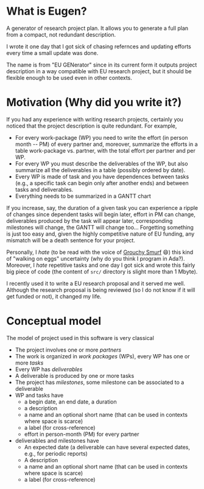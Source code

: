 # What is Eugen?
A generator of research project plan. It allows you to generate a full plan from a compact, not redundant description. 

I wrote it one day that I got sick of chasing refernces and updating efforts every time a small update was done. 

The name is from "EU GENerator" since in its current form it outputs project description in a way compatible with EU research project, but it should be flexible enough to be used even in other contexts. 

# Motivation (Why did you write it?)

If you had any experience with writing research projects, certainly you noticed that the project description is quite redundant.  For example, 
* For every work-package (WP) you need to write the effort (in person month -- PM) of every partner and, moreover, summarize the efforts in a table work-package vs. partner, with the total effort per partner and per WP.
* For every WP you must describe the deliverables of the WP, but also summarize all the deliverables in a table (possibly ordered by date). 
* Every WP is made of task and you have dependences between tasks (e.g., a specific task can begin only after another ends) and between tasks and deliverables.
* Everything needs to be summarized in a GANTT chart

If you increase, say, the duration of a given task you can experience a ripple of changes since dependent tasks will begin later, effort in PM can change, deliverables produced by the task will appear later, corresponding milestones will change, the GANTT will change too...  Forgetting something is just too easy and, given the highly competitive nature of EU funding, any mismatch will be a death sentence for your project.

Personally, I _hate_ (to be read with the voice of [Grouchy Smurf](https://smurfs.fandom.com/wiki/Grouchy_Smurf) :smile:) this kind of "walking on eggs" uncertainty (why do you think I program in Ada?). Moreover, I _hate_ repetitive tasks and one day I got sick and wrote this fairly big piece of code (the content of `src/` directory is slight more than 1 Mbyte).

I recently used it to write a EU research proposal and it served me well. Although the research proposal is being reviewed (so I do not know if it will get funded or not),  it changed my life.

# Conceptual model

The model of project used in this software is very classical
* The project involves one or more _partners_
* The work is organized in _work packages_ (WPs), every WP has one or more _tasks_
* Every WP has _deliverables_
* A deliverable is produced by one or more tasks
* The project has _milestones_, some milestone can be associated to a deliverable
* WP and tasks have
  * a begin date, an end date, a duration
  * a description
  * a name and an optional short name (that can be used in contexts where space is scarce)
  * a label (for cross-reference)
  * effort in person-month (PM) for every partner
* deliverables and milestones have
  * An expected date (a deliverable can have several expected dates, e.g., for periodic reports)
  * A description 
  * a name and an optional short name (that can be used in contexts where space is scarce)
  * a label (for cross-reference)
  

